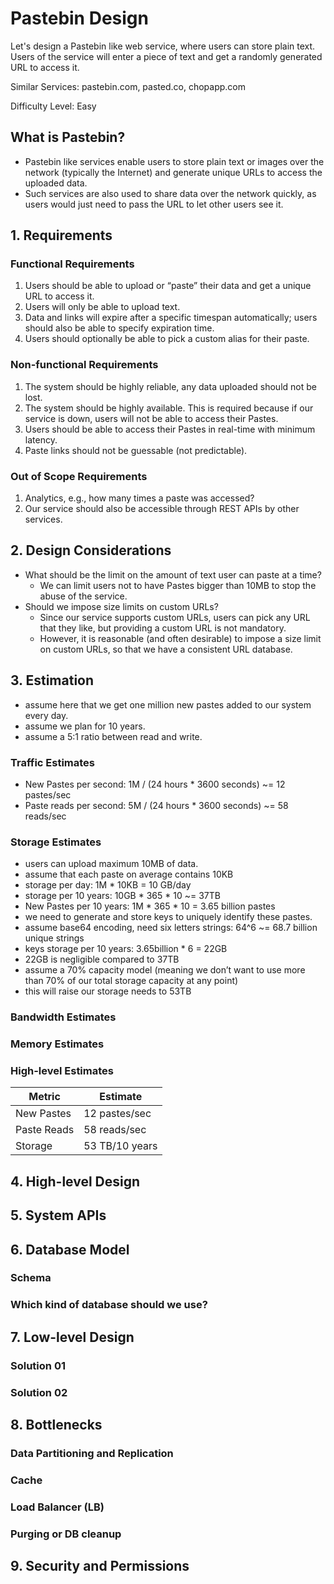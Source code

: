 # Pastebin Design

Let's design a Pastebin like web service, where users can store plain text. Users of the service will enter a piece of text and get a randomly generated URL to access it.  

Similar Services: pastebin.com, pasted.co, chopapp.com

Difficulty Level: Easy

## What is Pastebin?

* Pastebin like services enable users to store plain text or images over the network (typically the Internet) and generate unique URLs to access the uploaded data.
* Such services are also used to share data over the network quickly, as users would just need to pass the URL to let other users see it.

## 1. Requirements

### Functional Requirements

1. Users should be able to upload or “paste” their data and get a unique URL to access it.
2. Users will only be able to upload text.
3. Data and links will expire after a specific timespan automatically; users should also be able to specify expiration time.
4. Users should optionally be able to pick a custom alias for their paste.

### Non-functional Requirements

1. The system should be highly reliable, any data uploaded should not be lost.
2. The system should be highly available. This is required because if our service is down, users will not be able to access their Pastes.
3. Users should be able to access their Pastes in real-time with minimum latency.
4. Paste links should not be guessable (not predictable).

### Out of Scope Requirements

1. Analytics, e.g., how many times a paste was accessed?
2. Our service should also be accessible through REST APIs by other services.

## 2. Design Considerations

* What should be the limit on the amount of text user can paste at a time?
    * We can limit users not to have Pastes bigger than 10MB to stop the abuse of the service.
* Should we impose size limits on custom URLs?
    * Since our service supports custom URLs, users can pick any URL that they like, but providing a custom URL is not mandatory.
    * However, it is reasonable (and often desirable) to impose a size limit on custom URLs, so that we have a consistent URL database.

## 3. Estimation

* assume here that we get one million new pastes added to our system every day.
* assume we plan for 10 years.
* assume a 5:1 ratio between read and write.

### Traffic Estimates

* New Pastes per second: 1M / (24 hours * 3600 seconds) ~= 12 pastes/sec
* Paste reads per second: 5M / (24 hours * 3600 seconds) ~= 58 reads/sec

### Storage Estimates

* users can upload maximum 10MB of data.
* assume that each paste on average contains 10KB
* storage per day: 1M * 10KB = 10 GB/day
* storage per 10 years: 10GB * 365 * 10 ~= 37TB
* New Pastes per 10 years: 1M * 365 * 10 = 3.65 billion pastes
* we need to generate and store keys to uniquely identify these pastes.
* assume base64 encoding, need six letters strings: 64^6 ~= 68.7 billion unique strings
* keys storage per 10 years: 3.65billion * 6 = 22GB
* 22GB is negligible compared to 37TB
* assume a 70% capacity model (meaning we don’t want to use more than 70% of our total storage capacity at any point)
* this will raise our storage needs to 53TB

### Bandwidth Estimates



### Memory Estimates



### High-level Estimates

Metric         | Estimate
---------------|---------
New Pastes     | 12 pastes/sec
Paste Reads    | 58 reads/sec
Storage        | 53 TB/10 years


## 4. High-level Design

## 5. System APIs

## 6. Database Model

### Schema 

### Which kind of database should we use?

## 7. Low-level Design

### Solution 01

### Solution 02

## 8. Bottlenecks

### Data Partitioning and Replication

### Cache

### Load Balancer (LB)

### Purging or DB cleanup

## 9. Security and Permissions

